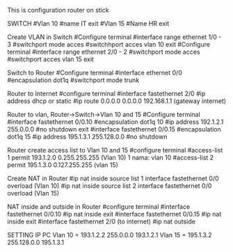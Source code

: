 This is configuration router on stick


SWITCH
#Vlan 10
#name IT
exit
#Vlan 15
#Name HR
exit

Create VLAN in Switch
#Configure terminal
#interface range ethernet 1/0 - 3
#switchport mode acces
#switchhport acces vlan 10
exit
#Configure terminal
#interface range ethernet 2/0 - 2
#switchport mode acces
#switchport acces vlan 15
exit

Switch to Router
#Configure terminal
#interface ethernet 0/0
#encapsulation dot1q
#switchport mode trunk

Router to Internet
#configure terminal
#interface fastethernet 2/0
#ip address dhcp
or static #ip route 0.0.0.0 0.0.0.0 192.168.1.1 (gateway internet)

Router to vlan, Router->Switch->Vlan 10 and 15
#Configure terminal
#interface fastethernet 0/0.10
#encapsulation dot1q 10
#ip address 192.1.2.1 255.0.0.0
#no shutdown
exit
#interface fastethernet 0/0.15
#encapsulation dot1q 15
#ip address 195.1.3.1 255.128.0.0
#no shutdown

Router create access list to Vlan 10 and 15
#configure terminal
#access-list 1 permit 193.1.2.0 0.255.255.255 (Vlan 10) 1 nama: vlan 10
#access-list 2 permit 195.1.3.0 0.127.255.255 (vlan 15)

Create NAT in Router
#ip nat inside source list 1 interface fastethernet 0/0 overload (Vlan 10)
#ip nat inside source list 2 interface fastethernet 0/0 overload (Vlan 15)

NAT inside and outside in Router
#configure terminal
#interface fastethernet 0/0.10
#ip nat inside
exit
#interface fastethernet 0/0.15
#ip nat inside
exit
#interface fastethernet 2/0 (to internet)
#ip nat outside

SETTING IP PC
Vlan 10 = 193.1.2.2 255.0.0.0 193.1.2.1
Vlan 15 = 195.1.3.2 255.128.0.0 195.1.3.1

